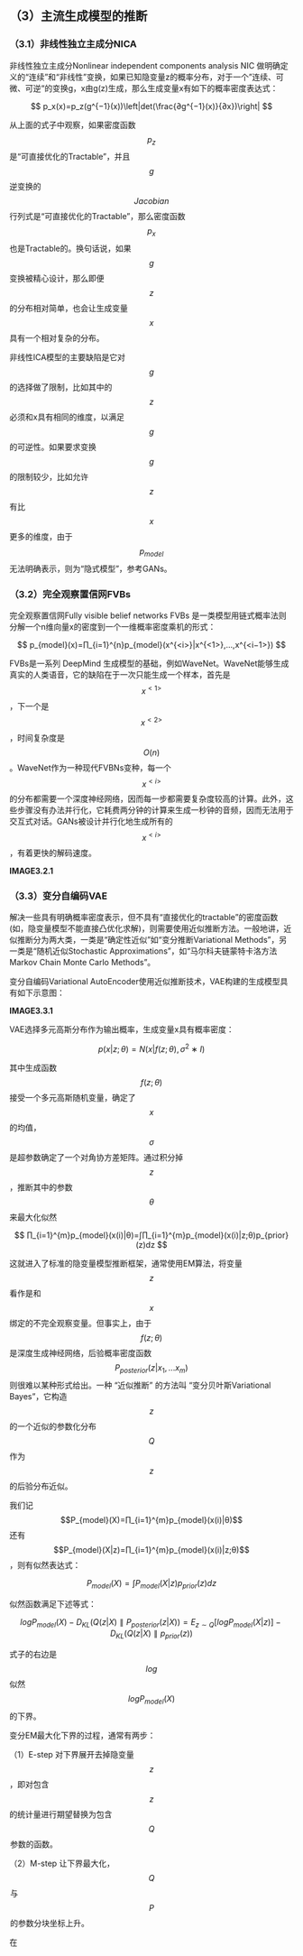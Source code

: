 ## （3）主流生成模型的推断

### （3.1）非线性独立主成分NICA

非线性独立主成分Nonlinear independent components analysis NIC 做明确定义的“连续”和“非线性”变换，如果已知隐变量z的概率分布，对于一个”连续、可微、可逆“的变换g，x由g\(z\)生成，那么生成变量x有如下的概率密度表达式：


$$
p_x(x)=p_z(g^{−1}(x))\left|det(\frac{∂g^{−1}(x)}{∂x})\right|
$$


从上面的式子中观察，如果密度函数 $$p_z $$ 是“可直接优化的Tractable”，并且 $$g$$ 逆变换的 $$Jacobian$$ 行列式是“可直接优化的Tractable”，那么密度函数 $$p_x$$ 也是Tractable的。换句话说，如果 $$g$$ 变换被精心设计，那么即便 $$z$$ 的分布相对简单，也会让生成变量 $$x$$ 具有一个相对复杂的分布。

非线性ICA模型的主要缺陷是它对 $$g$$ 的选择做了限制，比如其中的 $$z$$必须和x具有相同的维度，以满足 $$g$$ 的可逆性。如果要求变换 $$g$$ 的限制较少，比如允许$$z$$  有比 $$x$$ 更多的维度，由于 $$p_{model}$$ 无法明确表示，则为“隐式模型”，参考GANs。

### （3.2）完全观察置信网FVBs

完全观察置信网Fully visible belief networks FVBs 是一类模型用链式概率法则分解一个n维向量x的密度到一个一维概率密度乘机的形式：


$$
p_{model}(x)=∏_{i=1}^{n}p_{model}(x^{<i>}|x^{<1>},...,x^{<i−1>})
$$


FVBs是一系列 DeepMind 生成模型的基础，例如WaveNet。WaveNet能够生成真实的人类语音，它的缺陷在于一次只能生成一个样本，首先是$$x^{<1>}$$，下一个是$$x^{<2>}$$，时间复杂度是$$O(n)$$。WaveNet作为一种现代FVBNs变种，每一个$$x^{<i>}$$的分布都需要一个深度神经网络，因而每一步都需要复杂度较高的计算。此外，这些步骤没有办法并行化，它耗费两分钟的计算来生成一秒钟的音频，因而无法用于交互式对话。GANs被设计并行化地生成所有的 $$x^{<i>}$$，有着更快的解码速度。

**IMAGE3.2.1**

### （3.3）变分自编码VAE

解决一些具有明确概率密度表示，但不具有“直接优化的tractable”的密度函数\(如，隐变量模型不能直接凸优化求解\)，则需要使用近似推断方法。一般地讲，近似推断分为两大类，一类是“确定性近似”如“变分推断Variational Methods”，另一类是“随机近似Stochastic Approximations”，如“马尔科夫链蒙特卡洛方法Markov Chain Monte Carlo Methods”。

变分自编码Variational AutoEncoder使用近似推断技术，VAE构建的生成模型具有如下示意图：

**IMAGE3.3.1**

VAE选择多元高斯分布作为输出概率，生成变量x具有概率密度：


$$
p(x|z;θ)=N(x|f(z;θ),σ^2∗I)
$$


其中生成函数 $$f(z;θ)$$ 接受一个多元高斯随机变量，确定了 $$x$$ 的均值，$$σ$$ 是超参数确定了一个对角协方差矩阵。通过积分掉 $$z$$，推断其中的参数 $$\theta$$ 来最大化似然


$$
∏_{i=1}^{m}p_{model}(x(i)|θ)=∫∏_{i=1}^{m}p_{model}(x(i)|z;θ)p_{prior}(z)dz
$$


这就进入了标准的隐变量模型推断框架，通常使用EM算法，将变量$$z$$ 看作是和 $$x$$ 绑定的不完全观察变量。但事实上，由于$$f(z;θ)$$是深度生成神经网络，后验概率密度函数$$P_{posterior}(z|{x_{1},...x_{m}})$$$$$$则很难以某种形式给出。一种 “近似推断” 的方法叫 “变分贝叶斯Variational Bayes”，它构造 $$z$$ 的一个近似的参数化分布 $$Q$$ 作为 $$z$$ 的后验分布近似。

我们记$$P_{model}(X)=∏_{i=1}^{m}p_{model}(x(i)|θ)$$ 还有$$P_{model}(X|z)=∏_{i=1}^{m}p_{model}(x(i)|z;θ)$$，则有似然表达式：


$$
P_{model}(X)=∫P_{model}(X|z)p_{prior}(z)dz
$$


似然函数满足下述等式：


$$
log P_{model}(X)−D_{KL}\left(Q(z|X)∥P_{posterior}(z|X)\right)=E_{z∼Q}[log P_{model}(X|z)]−D_{KL}(Q(z|X)∥p_{prior}(z))
$$


式子的右边是 $$log$$ 似然$$log P_{model}(X)$$的下界。

变分EM最大化下界的过程，通常有两步：

（1）E-step 对下界展开去掉隐变量 $$z$$，即对包含 $$z$$ 的统计量进行期望替换为包含 $$Q$$  参数的函数。

（2）M-step 让下界最大化，$$Q$$  与 $$P$$  的参数分块坐标上升。

在 

